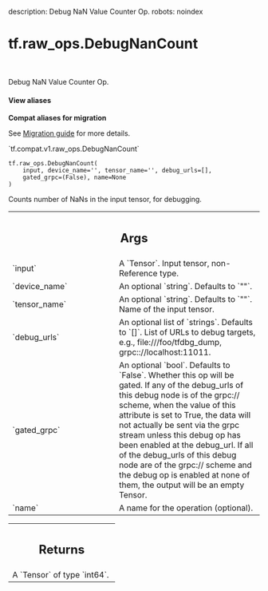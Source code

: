 description: Debug NaN Value Counter Op.
robots: noindex

# tf.raw_ops.DebugNanCount

<!-- Insert buttons and diff -->

<table class="tfo-notebook-buttons tfo-api nocontent" align="left">

</table>



Debug NaN Value Counter Op.

<section class="expandable">
  <h4 class="showalways">View aliases</h4>
  <p>
<b>Compat aliases for migration</b>
<p>See
<a href="https://www.tensorflow.org/guide/migrate">Migration guide</a> for
more details.</p>
<p>`tf.compat.v1.raw_ops.DebugNanCount`</p>
</p>
</section>

<pre class="devsite-click-to-copy prettyprint lang-py tfo-signature-link">
<code>tf.raw_ops.DebugNanCount(
    input, device_name=&#x27;&#x27;, tensor_name=&#x27;&#x27;, debug_urls=[],
    gated_grpc=(False), name=None
)
</code></pre>



<!-- Placeholder for "Used in" -->

Counts number of NaNs in the input tensor, for debugging.

<!-- Tabular view -->
 <table class="responsive fixed orange">
<colgroup><col width="214px"><col></colgroup>
<tr><th colspan="2"><h2 class="add-link">Args</h2></th></tr>

<tr>
<td>
`input`
</td>
<td>
A `Tensor`. Input tensor, non-Reference type.
</td>
</tr><tr>
<td>
`device_name`
</td>
<td>
An optional `string`. Defaults to `""`.
</td>
</tr><tr>
<td>
`tensor_name`
</td>
<td>
An optional `string`. Defaults to `""`.
Name of the input tensor.
</td>
</tr><tr>
<td>
`debug_urls`
</td>
<td>
An optional list of `strings`. Defaults to `[]`.
List of URLs to debug targets, e.g.,
  file:///foo/tfdbg_dump, grpc:://localhost:11011.
</td>
</tr><tr>
<td>
`gated_grpc`
</td>
<td>
An optional `bool`. Defaults to `False`.
Whether this op will be gated. If any of the debug_urls of this
 debug node is of the grpc:// scheme, when the value of this attribute is set
 to True, the data will not actually be sent via the grpc stream unless this
 debug op has been enabled at the debug_url. If all of the debug_urls of this
 debug node are of the grpc:// scheme and the debug op is enabled at none of
 them, the output will be an empty Tensor.
</td>
</tr><tr>
<td>
`name`
</td>
<td>
A name for the operation (optional).
</td>
</tr>
</table>



<!-- Tabular view -->
 <table class="responsive fixed orange">
<colgroup><col width="214px"><col></colgroup>
<tr><th colspan="2"><h2 class="add-link">Returns</h2></th></tr>
<tr class="alt">
<td colspan="2">
A `Tensor` of type `int64`.
</td>
</tr>

</table>

